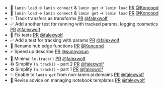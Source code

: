 - 🚸 `lamin load` → `lamin connect` & `lamin get` → `lamin load` [PR](https://github.com/laminlabs/lamindb/pull/1983) [@Koncopd](https://github.com/Koncopd)
- 🚸 `lamin load` → `lamin connect` & `lamin get` → `lamin load` [PR](https://github.com/laminlabs/lamin-cli/pull/79) [@Koncopd](https://github.com/Koncopd)
- ✨ Track transfers as transforms [PR](https://github.com/laminlabs/lamindb/pull/1985) [@falexwolf](https://github.com/falexwolf)
- ✅ Add another test for running with tracked params, logging cosmetics [PR](https://github.com/laminlabs/lamindb/pull/1984) [@falexwolf](https://github.com/falexwolf)
- 💚 Fix tests [PR](https://github.com/laminlabs/lamin-cli/pull/81) [@falexwolf](https://github.com/falexwolf)
- ✅ Add a test for tracking with params [PR](https://github.com/laminlabs/lamin-cli/pull/80) [@falexwolf](https://github.com/falexwolf)
- 🚚 Rename hub edge functions [PR](https://github.com/laminlabs/lamindb-setup/pull/866) [@Koncopd](https://github.com/Koncopd)
- ⚡️ Speed up describe [PR](https://github.com/laminlabs/lamindb/pull/1973) [@sunnyosun](https://github.com/sunnyosun)
- 🚸 Minimal `ln.track()` [PR](https://github.com/laminlabs/lamindb/pull/1982) [@falexwolf](https://github.com/falexwolf)
- ♻️ Simplify `ln.track()` - part 2 [PR](https://github.com/laminlabs/lamin-cli/pull/78) [@falexwolf](https://github.com/falexwolf)
- ♻️ Simplify `ln.track()` - part 1 [PR](https://github.com/laminlabs/lamin-cli/pull/77) [@falexwolf](https://github.com/falexwolf)
- ✨ Enable to `lamin get` from non-lamin.ai domains [PR](https://github.com/laminlabs/lamin-cli/pull/76) [@falexwolf](https://github.com/falexwolf)
- 📝 Revise advice on managing notebook templates [PR](https://github.com/laminlabs/lamindb/pull/1981) [@falexwolf](https://github.com/falexwolf)
